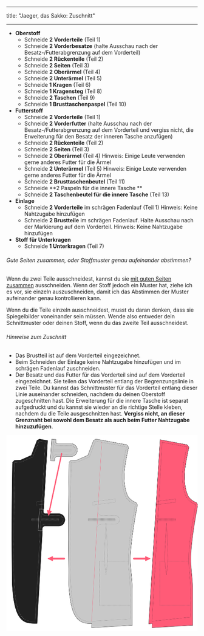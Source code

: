 - - -
title: "Jaeger, das Sakko: Zuschnitt"
- - -

- **Oberstoff**
  - Schneide **2 Vorderteile** (Teil 1)
  - Schneide **2 Vorderbesatze** (halte Ausschau nach der Besatz-/Futterabgrenzung auf dem Vorderteil)
  - Schneide **2 Rückenteile** (Teil 2)
  - Schneide **2 Seiten** (Teil 3)
  - Schneide **2 Oberärmel** (Teil 4)
  - Schneide **2 Unterärmel** (Teil 5)
  - Schneide **1 Kragen** (Teil 6)
  - Schneide **1 Kragensteg** (Teil 8)
  - Schneide **2 Taschen** (Teil 9)
  - Schneide **1 Brusttaschenpaspel** (Teil 10)
- **Futterstoff**
  - Schneide **2 Vorderteile** (Teil 1)
  - Schneide **2 Vorderfutter** (halte Ausschau nach der Besatz-/Futterabgrenzung auf dem Vorderteil und vergiss nicht, die Erweiterung für den Besatz der inneren Tasche anzufügen)
  - Schneide **2 Rückenteile** (Teil 2)
  - Schneide **2 Seiten** (Teil 3)
  - Schneide **2 Oberärmel** (Teil 4) Hinweis: Einige Leute verwenden gerne anderes Futter für die Ärmel
  - Schneide **2 Unterärmel** (Teil 5) Hinweis: Einige Leute verwenden gerne anderes Futter für die Ärmel
  - Schneide **2 Brusttaschenbeutel** (Teil 11)
  - Schneide **2 Paspeln für die innere Tasche **
  - Schneide **2 Taschenbeutel für die innere Tasche** (Teil 13)
- **Einlage**
  - Schneide **2 Vorderteile** im schrägen Fadenlauf (Teil 1) Hinweis: Keine Nahtzugabe hinzufügen
  - Schneide **2 Brustteile** im schrägen Fadenlauf. Halte Ausschau nach der Markierung auf dem Vorderteil. Hinweis: Keine Nahtzugabe hinzufügen
- **Stoff für Unterkragen**
  - Schneide **1 Unterkragen** (Teil 7)

<Note>

###### Gute Seiten zusammen, oder Stoffmuster genau aufeinander abstimmen?

Wenn du zwei Teile ausschneidest, kannst du sie [mit guten Seiten zusammen](/docs/sewing/good-sides-together) ausschneiden.
Wenn der Stoff jedoch ein Muster hat, ziehe ich es vor, sie einzeln auszuschneiden, damit ich das Abstimmen der Muster aufeinander genau kontrollieren kann.

Wenn du die Teile einzeln ausschneidest, musst du daran denken, dass sie Spiegelbilder voneinander sein müssen. Wende also entweder dein Schnittmuster oder deinen Stoff, wenn du das zweite Teil ausschneidest.

</Note>

<Warning>

###### Hinweise zum Zuschnitt

- Das Brustteil ist auf dem Vorderteil eingezeichnet.
- Beim Schneiden der Einlage keine Nahtzugabe hinzufügen und im schrägen Fadenlauf zuschneiden.
- Der Besatz und das Futter für das Vorderteil sind auf dem Vorderteil eingezeichnet. Sie teilen das Vorderteil entlang der Begrenzungslinie in zwei Teile. Du kannst das Schnittmuster für das Vorderteil entlang dieser Linie auseinander schneiden, nachdem du deinen Oberstoff zugeschnitten hast. Die Erweiterung für die innere Tasche ist separat aufgedruckt und du kannst sie wieder an die richtige Stelle kleben, nachdem du die Teile ausgeschnitten hast. **Vergiss nicht, an dieser Grenznaht bei sowohl dem Besatz als auch beim Futter Nahtzugabe hinzuzufügen**.

![Übertrage den Besatz und das Futter für das Vorderteil](cuttingCaveat.svg)

</Warning>
